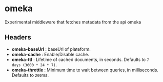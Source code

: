 # omeka

Experimental middleware that fetches metadata from the api omeka
## Headers

+ **omeka-baseUrl** : baseUrl of plateform.
+ **omeka-cache** : Enable/Disable cache.
+ **omeka-ttl** : Lifetime of cached documents, in seconds. Defaults to ``7 days (3600 * 24 * 7)``.
+ **omeka-throttle** : Minimum time to wait between queries, in milliseconds. Defaults to ``200``ms.

